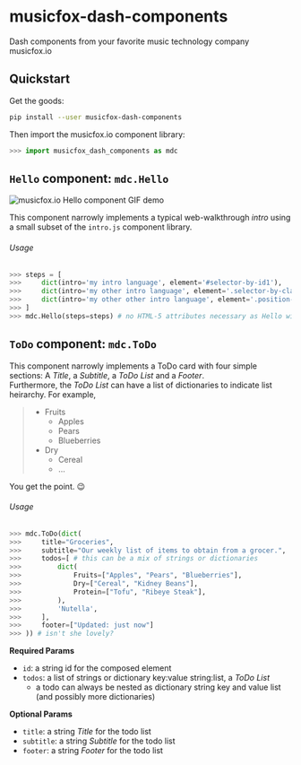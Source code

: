 # musicfox-dash-components
Dash components from your favorite music technology company musicfox.io

## Quickstart

Get the goods:
```bash
pip install --user musicfox-dash-components
```

Then import the musicfox.io component library:
```python
>>> import musicfox_dash_components as mdc
```
## `Hello` component: `mdc.Hello`
![musicfox.io Hello component GIF demo](https://github.com/thinkjrs/musicfox-dash-components/blob/ee7dbf50994c07f7e0127f1372882174927ad2ea/demo_assets/Hello_04102019.gif)  

This component narrowly implements a typical web-walkthrough *intro* using a small subset of the `intro.js` component library.

###### Usage 


```python
>>> steps = [
>>>     dict(intro='my intro language', element='#selector-by-id1'),
>>>     dict(intro='my other intro language', element='.selector-by-class1'),
>>>     dict(intro='my other other intro language', element='.position-test', position='right'), #whoa...
>>> ]
>>> mdc.Hello(steps=steps) # no HTML-5 attributes necessary as Hello will fire on page load for the given steps
```

## `ToDo` component: `mdc.ToDo`

This component narrowly implements a ToDo card with four simple sections: A *Title*, a *Subtitle*, a *ToDo List* and a *Footer*.  
Furthermore, the *ToDo List* can have a list of dictionaries to indicate list heirarchy. For example, 
>- Fruits
>    - Apples
>    - Pears
>    - Blueberries
>- Dry
>    - Cereal
>    - ...

You get the point. :wink:

###### Usage


```python
>>> mdc.ToDo(dict(
>>>     title="Groceries",
>>>     subtitle="Our weekly list of items to obtain from a grocer.",
>>>     todos=[ # this can be a mix of strings or dictionaries
>>>         dict(
>>>             Fruits=["Apples", "Pears", "Blueberries"], 
>>>             Dry=["Cereal", "Kidney Beans"], 
>>>             Protein=["Tofu", "Ribeye Steak"],
>>>         ),
>>>         'Nutella',
>>>     ],
>>>     footer=["Updated: just now"]
>>> )) # isn't she lovely?
```
**Required Params**
- `id`: a string id for the composed element
- `todos`: a list of strings or dictionary key:value string:list, a *ToDo List*
    - a todo can always be nested as dictionary string key and value list (and possibly more dictionaries)

**Optional Params**
- `title`: a string *Title* for the todo list
- `subtitle`: a string *Subtitle* for the todo list
- `footer`: a string *Footer* for the todo list
